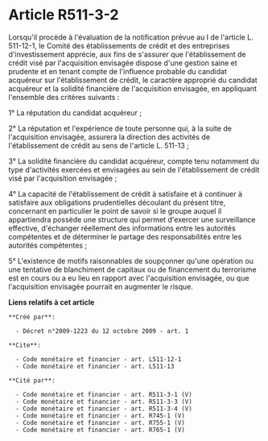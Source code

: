 # Article R511-3-2

Lorsqu'il procède à l'évaluation de la notification prévue au I de l'article L. 511-12-1, le Comité des établissements de
crédit et des entreprises d'investissement apprécie, aux fins de s'assurer que l'établissement de crédit visé par
l'acquisition envisagée dispose d'une gestion saine et prudente et en tenant compte de l'influence probable du candidat
acquéreur sur l'établissement de crédit, le caractère approprié du candidat acquéreur et la solidité financière de
l'acquisition envisagée, en appliquant l'ensemble des critères suivants : 

1° La réputation du candidat acquéreur ; 

2° La réputation et l'expérience de toute personne qui, à la suite de l'acquisition envisagée, assurera la direction des
activités de l'établissement de crédit au sens de l'article L. 511-13 ; 

3° La solidité financière du candidat acquéreur, compte tenu notamment du type d'activités exercées et envisagées au sein de
l'établissement de crédit visé par l'acquisition envisagée ; 

4° La capacité de l'établissement de crédit à satisfaire et à continuer à satisfaire aux obligations prudentielles découlant
du présent titre, concernant en particulier le point de savoir si le groupe auquel il appartiendra possède une structure qui
permet d'exercer une surveillance effective, d'échanger réellement des informations entre les autorités compétentes et de
déterminer le partage des responsabilités entre les autorités compétentes ; 

5° L'existence de motifs raisonnables de soupçonner qu'une opération ou une tentative de blanchiment de capitaux ou de
financement du terrorisme est en cours ou a eu lieu en rapport avec l'acquisition envisagée, ou que l'acquisition envisagée
pourrait en augmenter le risque.

**Liens relatifs à cet article**

	**Créé par**:

	  - Décret n°2009-1223 du 12 octobre 2009 - art. 1

	**Cite**:

	  - Code monétaire et financier - art. L511-12-1
	  - Code monétaire et financier - art. L511-13

	**Cité par**:

	  - Code monétaire et financier - art. R511-3-1 (V)
	  - Code monétaire et financier - art. R511-3-3 (V)
	  - Code monétaire et financier - art. R511-3-4 (V)
	  - Code monétaire et financier - art. R745-1 (V)
	  - Code monétaire et financier - art. R755-1 (V)
	  - Code monétaire et financier - art. R765-1 (V)
